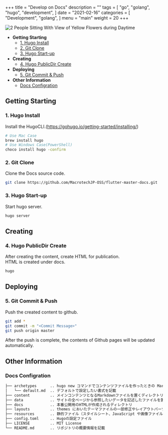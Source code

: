 +++
title = "Develop on Docs"
description = ""
tags = [
    "go",
    "golang",
    "hugo",
    "development",
]
date = "2021-02-16"
categories = [
    "Development",
    "golang",
]
menu = "main"
weight = 20
+++

![2 People Sitting With View of Yellow Flowers during Daytime](/images/docs-captcha.png)

* **Getting Starting**
  * [1. Hugo Install](#1-hugo-install)
  * [2. Git Clone](#2-git-clone)
  * [3. Hugo Start-up](#3-hugo-start-up)
* **Creating**
  * [4. Hugo PublicDir Create](#4-hugo-publicdir-create)
* **Deploying**
  * [5. Git Commit & Push](#5-git-commit--push)
* **Other Information**
  * [Docs Configration](#docs-configration)

## Getting Starting
###  1. Hugo Install
Install the HugoCLI.(https://gohugo.io/getting-started/installing/) 
```bash
# Use Mac Case
brew install hugo
# Use Windows Case(PowerShell)
choco install hugo -confirm
```
### 2. Git Clone
Clone the Docs source code.
```bash
git clone https://github.com/MacrotechJP-OSS/flutter-master-docs.git
```
### 3. Hugo Start-up
Start hugo server.
```bash
hugo server
```

## Creating
### 4. Hugo PublicDir Create
After creating the content, create HTML for publication.  
HTML is created under docs.
```bash
hugo
```

## Deploying
### 5. Git Commit & Push
Push the created content to github.
```bash
git add *
git commit -m "<Commit Message>"
git push origin master
```
After the push is complete, the contents of Github pages will be updated automatically.

## Other Information
### Docs Configration
```bash
├── archetypes      .. hugo new コマンドでコンテンツファイルを作ったときの Markdown のフォーマット
│   └── default.md  .. デフォルトで設定したい書式を記載
├── content         .. メインコンテンツとなるMarkdownファイルを置くディレクトリ
├── data            .. サイトの全ページから参照したいデータを記述したファイルを置くディレクトリ
├── docs            .. 本番公開用のHTMLが作成されるディレクトリ
├── layouts         .. themes においたテーマファイルの一部修正やレイアウトパーツを追加するディレクトリ
├── resources       .. 静的ファイル（スタイルシート、JavaScript や画像ファイルなど）を配置するディレクトリ
├── config.toml     .. Hugoの設定ファイル
├── LICENSE         .. MIT License
└── README.md       .. リポジトリの概要情報を記載
```